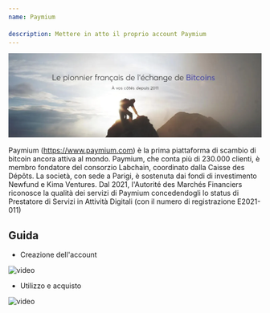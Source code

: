 ```yaml
---
name: Paymium

description: Mettere in atto il proprio account Paymium
---
```


![cover](assets/cover.webp)

Paymium (https://www.paymium.com) è la prima piattaforma di scambio di bitcoin ancora attiva al mondo. Paymium, che conta più di 230.000 clienti, è membro fondatore del consorzio Labchain, coordinato dalla Caisse des Dépôts. La società, con sede a Parigi, è sostenuta dai fondi di investimento Newfund e Kima Ventures. Dal 2021, l'Autorité des Marchés Financiers riconosce la qualità dei servizi di Paymium concedendogli lo status di Prestatore di Servizi in Attività Digitali (con il numero di registrazione E2021-011)

## Guida

- Creazione dell'account

![video](https://youtu.be/fioQ7BvmFtI)

- Utilizzo e acquisto

![video](https://youtu.be/JVizZzRmJf8)

